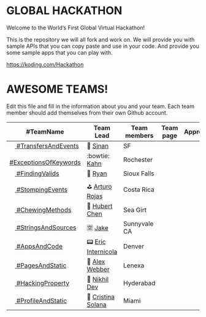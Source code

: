 GLOBAL HACKATHON
================

Welcome to the World’s First Global Virtual Hackathon!

This is the repository we will all fork and work on. We will provide you with sample APIs that you can copy paste and use in your code. And provide you some sample apps that you can play with.

https://koding.com/Hackathon

AWESOME TEAMS!
==============

Edit this file and fill in the information about you and your team.
Each team member should add themselves from their own Github account.

| #TeamName                                                                                                                                                                                                                                             | Team Lead                                                                                 | Team members                                                      | Team page | Approved?
| ---                                                                                                                                                                                                                                                   | ---                                                                                       | ---                                                               | ---       | ---
| <a target="_blank" href="https://twitter.com/home?status=Go Team %23TransfersAndEvents @koding %23hackathon koding.com/Hackathon @sinanyasar"><img src="https://g.twimg.com/Twitter_logo_blue.png" height="14"/> #TransfersAndEvents</a>              | :eggplant: [Sinan](https://koding.com/sinan)                                              | SF                                                                |           |
| <a target="_blank" href="https://twitter.com/home?status=Go Team %23ExceptionsOfKeywords @koding %23hackathon koding.com/Hackathon @rj_kahn"><img src="https://g.twimg.com/Twitter_logo_blue.png" height="14"/> #ExceptionsOfKeywords</a>             | :bowtie: [Kahn](https://koding.com/j-kahn)                                                | Rochester                                                         |           |
| <a target="_blank" href="https://twitter.com/home?status=Go Team %23FindingValids @koding %23hackathon koding.com/Hackathon "><img src="https://g.twimg.com/Twitter_logo_blue.png" height="14"/> #FindingValids</a>                                   | :sunflower: [Ryan](https://koding.com/higyigma)                                           | Sioux Falls                                                       |           |
| <a target="_blank" href="https://twitter.com/home?status=Go Team %23StompingEvents @koding %23hackathon koding.com/Hackathon @tuto1902"><img src="https://g.twimg.com/Twitter_logo_blue.png" height="14"/> #StompingEvents</a>                        | :golf: [Arturo Rojas](https://koding.com/tuto1902)                                        | Costa Rica                                                        |           |
| <a target="_blank" href="https://twitter.com/home?status=Go Team %23ChewingMethods @koding %23hackathon koding.com/Hackathon "><img src="https://g.twimg.com/Twitter_logo_blue.png" height="14"/> #ChewingMethods</a>                                 | :rice_scene: [Hubert Chen](https://koding.com/Hubert)                                     | Sea Girt                                                          |           |
| <a target="_blank" href="https://twitter.com/home?status=Go Team %23StringsAndSources @koding %23hackathon koding.com/Hackathon "><img src="https://g.twimg.com/Twitter_logo_blue.png" height="14"/> #StringsAndSources</a>                           | :u7a7a: [Jake](https://koding.com/jakedsouza)                                             | Sunnyvale CA                                                      |           |
| <a target="_blank" href="https://twitter.com/home?status=Go Team %23AppsAndCode @koding %23hackathon koding.com/Hackathon @intere"><img src="https://g.twimg.com/Twitter_logo_blue.png" height="14"/> #AppsAndCode</a>                                | :pager: [Eric Internicola](https://koding.com/intere@gmail.com)                           | Denver                                                            |           |
| <a target="_blank" href="https://twitter.com/home?status=Go Team %23PagesAndStatic @koding %23hackathon koding.com/Hackathon @al_webber_"><img src="https://g.twimg.com/Twitter_logo_blue.png" height="14"/> #PagesAndStatic</a>                      | :ribbon: [Alex Webber](https://koding.com/alexwebber)                                     | Lenexa                                                            |           |
| <a target="_blank" href="https://twitter.com/home?status=Go Team %23HackingProperty @koding %23hackathon koding.com/Hackathon @nikhildevdotcom"><img src="https://g.twimg.com/Twitter_logo_blue.png" height="14"/> #HackingProperty</a>               | :mega: [Nikhil Dev](https://koding.com/nikhildev)                                         | Hyderabad                                                         |           |
| <a target="_blank" href="https://twitter.com/home?status=Go Team %23ProfileAndStatic @koding %23hackathon koding.com/Hackathon @nightshiftc"><img src="https://g.twimg.com/Twitter_logo_blue.png" height="14"/> #ProfileAndStatic</a>                 | :e-mail: [Cristina Solana](https://koding.com/nightshiftc)                                | Miami                                                             |           |
